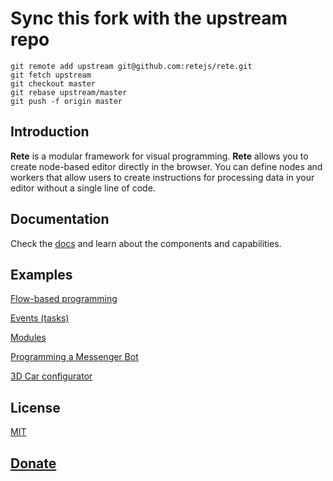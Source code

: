 # Sync this fork with the upstream repo

```
git remote add upstream git@github.com:retejs/rete.git
git fetch upstream
git checkout master
git rebase upstream/master
git push -f origin master
```

Introduction
----
**Rete** is a modular framework for visual programming. **Rete** allows you to create node-based editor directly in the browser. You can define nodes and workers that allow users to create instructions for processing data in your editor without a single line of code.

Documentation
----
Check the [docs](https://rete.js.org/#/docs) and learn about the components and capabilities.

Examples
----
[Flow-based programming](https://codepen.io/Ni55aN/pen/xzgQYq)

[Events (tasks)](https://codepen.io/Ni55aN/pen/MOYPEz)

[Modules](https://codepen.io/Ni55aN/pen/QOEbEW)

[Programming a Messenger Bot](https://codepen.io/Ni55aN/pen/rpOKNb)

[3D Car configurator](https://codesandbox.io/embed/9jp88p1jpy?view=preview)

License
----
[MIT](http://opensource.org/licenses/MIT)

[Donate](http://rete.js.org/#support)
---
